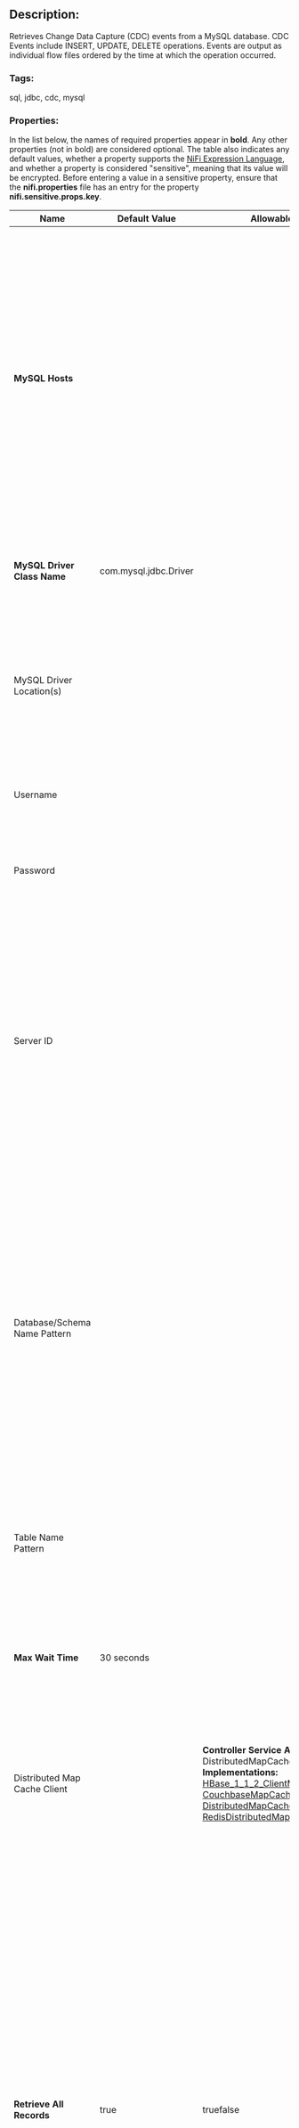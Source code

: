 ## Description:

Retrieves Change Data Capture (CDC) events from a MySQL database. CDC Events include INSERT, UPDATE, DELETE operations. Events are output as individual flow files ordered by the time at which the operation occurred.

### Tags:

sql, jdbc, cdc, mysql

### Properties:

In the list below, the names of required properties appear in **bold**. Any other properties (not in bold) are considered optional. The table also indicates any default values, whether a property supports the [NiFi Expression Language](https://nifi.apache.org/docs/nifi-docs/html/expression-language-guide.html), and whether a property is considered "sensitive", meaning that its value will be encrypted. Before entering a value in a sensitive property, ensure that the **nifi.properties** file has an entry for the property **nifi.sensitive.props.key**.

| Name                            | Default Value         | Allowable Values                                             | Description                                                  |
| ------------------------------- | --------------------- | ------------------------------------------------------------ | ------------------------------------------------------------ |
| **MySQL Hosts**                 |                       |                                                              | A list of hostname/port entries corresponding to nodes in a MySQL cluster. The entries should be comma separated using a colon such as host1:port,host2:port,.... For example mysql.myhost.com:3306. This processor will attempt to connect to the hosts in the list in order. If one node goes down and failover is enabled for the cluster, then the processor will connect to the active node (assuming its host entry is specified in this property. The default port for MySQL connections is 3306. **Supports Expression Language: true (will be evaluated using variable registry only)** |
| **MySQL Driver Class Name**     | com.mysql.jdbc.Driver |                                                              | The class name of the MySQL database driver class **Supports Expression Language: true (will be evaluated using variable registry only)** |
| MySQL Driver Location(s)        |                       |                                                              | Comma-separated list of files/folders and/or URLs containing the MySQL driver JAR and its dependencies (if any). For example '/var/tmp/mysql-connector-java-5.1.38-bin.jar' **Supports Expression Language: true (will be evaluated using variable registry only)** |
| Username                        |                       |                                                              | Username to access the MySQL cluster **Supports Expression Language: true (will be evaluated using variable registry only)** |
| Password                        |                       |                                                              | Password to access the MySQL cluster **Sensitive Property: true** **Supports Expression Language: true (will be evaluated using variable registry only)** |
| Server ID                       |                       |                                                              | The client connecting to the MySQL replication group is actually a simplified slave (server), and the Server ID value must be unique across the whole replication group (i.e. different from any other Server ID being used by any master or slave). Thus, each instance of CaptureChangeMySQL must have a Server ID unique across the replication group. If the Server ID is not specified, it defaults to 65535. **Supports Expression Language: true (will be evaluated using variable registry only)** |
| Database/Schema Name Pattern    |                       |                                                              | A regular expression (regex) for matching databases (or schemas, depending on your RDBMS' terminology) against the list of CDC events. The regex must match the database name as it is stored in the RDBMS. If the property is not set, the database name will not be used to filter the CDC events. NOTE: DDL events, even if they affect different databases, are associated with the database used by the session to execute the DDL. This means if a connection is made to one database, but the DDL is issued against another, then the connected database will be the one matched against the specified pattern. |
| Table Name Pattern              |                       |                                                              | A regular expression (regex) for matching CDC events affecting matching tables. The regex must match the table name as it is stored in the database. If the property is not set, no events will be filtered based on table name. |
| **Max Wait Time**               | 30 seconds            |                                                              | The maximum amount of time allowed for a connection to be established, zero means there is effectively no limit. **Supports Expression Language: true (will be evaluated using variable registry only)** |
| Distributed Map Cache Client    |                       | **Controller Service API:**  DistributedMapCacheClient **Implementations:** [HBase_1_1_2_ClientMapCacheService](https://nifi.apache.org/docs/nifi-docs/components/org.apache.nifi/nifi-hbase_1_1_2-client-service-nar/1.7.1/org.apache.nifi.hbase.HBase_1_1_2_ClientMapCacheService/index.html) [CouchbaseMapCacheClient](https://nifi.apache.org/docs/nifi-docs/components/org.apache.nifi/nifi-couchbase-nar/1.7.1/org.apache.nifi.couchbase.CouchbaseMapCacheClient/index.html) [DistributedMapCacheClientService](https://nifi.apache.org/docs/nifi-docs/components/org.apache.nifi/nifi-distributed-cache-services-nar/1.7.1/org.apache.nifi.distributed.cache.client.DistributedMapCacheClientService/index.html) [RedisDistributedMapCacheClientService](https://nifi.apache.org/docs/nifi-docs/components/org.apache.nifi/nifi-redis-nar/1.7.1/org.apache.nifi.redis.service.RedisDistributedMapCacheClientService/index.html) | Identifies a Distributed Map Cache Client controller service to be used for keeping information about the various tables, columns, etc. needed by the processor. If a client is not specified, the generated events will not include column type or name information. |
| **Retrieve All Records**        | true                  | truefalse                                                    | Specifies whether to get all available CDC events, regardless of the current binlog filename and/or position. If binlog filename and position values are present in the processor's State, this property's value is ignored. This allows for 4 different configurations: 1) If binlog data is available in processor State, that is used to determine the start location and the value of Retrieve All Records is ignored. 2) If no binlog data is in processor State, then Retrieve All Records set to true means start at the beginning of the binlog history. 3) If no binlog data is in processor State and Initial Binlog Filename/Position are not set, then Retrieve All Records set to false means start at the end of the binlog history. 4) If no binlog data is in processor State and Initial Binlog Filename/Position are set, then Retrieve All Records set to false means start at the specified initial binlog file/position. To reset the behavior, clear the processor state (refer to the State Management section of the processor's documentation). |
| **Include Begin/Commit Events** | false                 | truefalse                                                    | Specifies whether to emit events corresponding to a BEGIN or COMMIT event in the binary log. Set to true if the BEGIN/COMMIT events are necessary in the downstream flow, otherwise set to false, which suppresses generation of these events and can increase flow performance. |
| **Include DDL Events**          | false                 | truefalse                                                    | Specifies whether to emit events corresponding to Data Definition Language (DDL) events such as ALTER TABLE, TRUNCATE TABLE, e.g. in the binary log. Set to true if the DDL events are desired/necessary in the downstream flow, otherwise set to false, which suppresses generation of these events and can increase flow performance. |
| **State Update Interval**       | 0 seconds             |                                                              | Indicates how often to update the processor's state with binlog file/position values. A value of zero means that state will only be updated when the processor is stopped or shutdown. If at some point the processor state does not contain the desired binlog values, the last flow file emitted will contain the last observed values, and the processor can be returned to that state by using the Initial Binlog File, Initial Binlog Position, and Initial Sequence ID properties. **Supports Expression Language: true (will be evaluated using variable registry only)** |
| Initial Sequence ID             |                       |                                                              | Specifies an initial sequence identifier to use if this processor's State does not have a current sequence identifier. If a sequence identifier is present in the processor's State, this property is ignored. Sequence identifiers are monotonically increasing integers that record the order of flow files generated by the processor. They can be used with the EnforceOrder processor to guarantee ordered delivery of CDC events. **Supports Expression Language: true (will be evaluated using variable registry only)** |
| Initial Binlog Filename         |                       |                                                              | Specifies an initial binlog filename to use if this processor's State does not have a current binlog filename. If a filename is present in the processor's State, this property is ignored. This can be used along with Initial Binlog Position to "skip ahead" if previous events are not desired. Note that NiFi Expression Language is supported, but this property is evaluated when the processor is configured, so FlowFile attributes may not be used. Expression Language is supported to enable the use of the Variable Registry and/or environment properties. **Supports Expression Language: true (will be evaluated using variable registry only)** |
| Initial Binlog Position         |                       |                                                              | Specifies an initial offset into a binlog (specified by Initial Binlog Filename) to use if this processor's State does not have a current binlog filename. If a filename is present in the processor's State, this property is ignored. This can be used along with Initial Binlog Filename to "skip ahead" if previous events are not desired. Note that NiFi Expression Language is supported, but this property is evaluated when the processor is configured, so FlowFile attributes may not be used. Expression Language is supported to enable the use of the Variable Registry and/or environment properties. **Supports Expression Language: true (will be evaluated using variable registry only)** |

### Relationships:

| Name    | Description                                              |
| ------- | -------------------------------------------------------- |
| success | Successfully created FlowFile from SQL query result set. |

### Reads Attributes:

None specified.

### Writes Attributes:

| Name            | Description                                                  |
| --------------- | ------------------------------------------------------------ |
| cdc.sequence.id | A sequence identifier (i.e. strictly increasing integer value) specifying the order of the CDC event flow file relative to the other event flow file(s). |
| cdc.event.type  | A string indicating the type of CDC event that occurred, including (but not limited to) 'begin', 'insert', 'update', 'delete', 'ddl' and 'commit'. |
| mime.type       | The processor outputs flow file content in JSON format, and sets the mime.type attribute to application/json |

### State management:

| Scope   | Description                                                  |
| ------- | ------------------------------------------------------------ |
| CLUSTER | Information such as a 'pointer' to the current CDC event in the database is stored by this processor, such that it can continue from the same location if restarted. |

### Restricted:

This component is not restricted.

### Input requirement:

This component does not allow an incoming relationship.

### System Resource Considerations:

None specified.